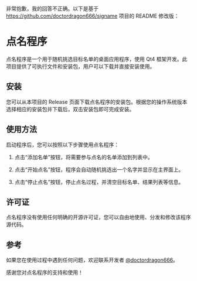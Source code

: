 非常抱歉，我的回答不正确。以下是基于 https://github.com/doctordragon666/signame 项目的 README 修改版：

# 点名程序

点名程序是一个用于随机挑选目标名单的桌面应用程序，使用 Qt4 框架开发。此项目提供了可执行文件和安装包，用户可以下载并直接安装使用。

## 安装

您可以从本项目的 Release 页面下载点名程序的安装包。根据您的操作系统版本选择相应的安装包并下载后，双击安装包即可完成安装。

## 使用方法

启动程序后，您可以按照以下步骤使用点名程序：

1. 点击“添加名单”按钮，将需要参与点名的名单添加到列表中。

2. 点击“开始点名”按钮，程序会自动随机挑选出一个名字并显示在主界面上。

3. 点击“停止点名”按钮，停止点名过程，并清空目标名单、结果列表等信息。

## 许可证

点名程序没有使用任何明确的开源许可证，您可以自由地使用、分发和修改该程序源代码。

## 参考

如果您在使用过程中遇到任何问题，欢迎联系开发者 [@doctordragon666](https://github.com/doctordragon666)。

感谢您对点名程序的支持和使用！
